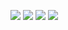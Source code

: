 
[![](https://img.shields.io/badge/Homepage-blue??&style=flat-square&logo=houzz&logoColor=white)](https://josephkj.in/)
[![](https://img.shields.io/badge/Google%20Scholar-%234285F4.svg?&style=flat-square&logo=google-scholar&logoColor=white)](https://scholar.google.com/citations?user=sOG3L94AAAAJ)
[![](https://img.shields.io/github/stars/JosephKJ?style=flat-square&logo=github&label=Github%20Stars&labelColor=gray&color=gray)](https://github.com/JosephKJ)
[![](https://stackoverflow-badge.vercel.app/?userID=2006462)](https://stackoverflow.com/users/2006462/joseph)

<!--
**JosephKJ/JosephKJ** is a ✨ _special_ ✨ repository because its `README.md` (this file) appears on your GitHub profile.

Here are some ideas to get you started:

- 🔭 I’m currently working on ...
- 🌱 I’m currently learning ...
- 👯 I’m looking to collaborate on ...
- 🤔 I’m looking for help with ...
- 💬 Ask me about ...
- 📫 How to reach me: ...
- 😄 Pronouns: ...
- ⚡ Fun fact: ...
-->
